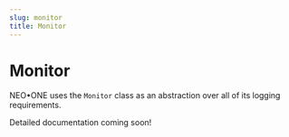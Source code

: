 ```yaml
---
slug: monitor
title: Monitor
---
```

# Monitor

NEO•ONE uses the `Monitor` class as an abstraction over all of its logging requirements.

Detailed documentation coming soon!
